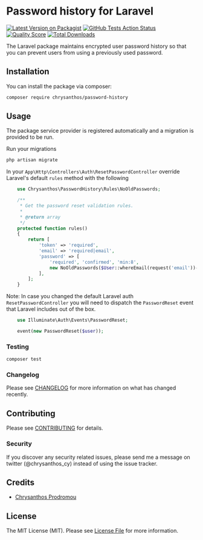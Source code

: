 # Password history for Laravel 

[![Latest Version on Packagist](https://img.shields.io/packagist/v/Chrysanthos/password-history.svg?style=flat-square)](https://packagist.org/packages/chrysanthos/password-history)
[![GitHub Tests Action Status](https://img.shields.io/github/workflow/status/chrysanthos/password-history/run-tests?label=tests)](https://github.com/chrysanthos/password-history/actions?query=workflow%3Arun-tests+branch%3Amaster)
[![Quality Score](https://img.shields.io/scrutinizer/g/chrysanthos/password-history.svg?style=flat-square)](https://scrutinizer-ci.com/g/chrysanthos/password-history)
[![Total Downloads](https://img.shields.io/packagist/dt/chrysanthos/password-history.svg?style=flat-square)](https://packagist.org/packages/chrysanthos/password-history)

The Laravel package maintains encrypted user password history so that you can prevent users from using a previously used password.

## Installation

You can install the package via composer:

```bash
composer require chrysanthos/password-history
```

## Usage

The package service provider is registered automatically and a migration is provided to be run. 

Run your migrations
``` bash
php artisan migrate
```

In your `App\Http\Controllers\Auth\ResetPasswordController` override Laravel's default `rules` method with the following
```php
    use Chrysanthos\PasswordHistory\Rules\NoOldPasswords;

    /**
     * Get the password reset validation rules.
     *
     * @return array
     */
    protected function rules()
    {
        return [
            'token' => 'required',
            'email' => 'required|email',
            'password' => [
                'required', 'confirmed', 'min:8',
                new NoOldPasswords($User::whereEmail(request('email'))->first()->id, request('password'))
            ],
        ];
    }
```

Note: In case you changed the default Laravel auth `ResetPasswordController` you will need to dispatch the `PasswordReset` event that Laravel includes out of the box.
```php
    use Illuminate\Auth\Events\PasswordReset;

    event(new PasswordReset($user));
```
### Testing

``` bash
composer test
```

### Changelog

Please see [CHANGELOG](CHANGELOG.md) for more information on what has changed recently.

## Contributing

Please see [CONTRIBUTING](CONTRIBUTING.md) for details.

### Security

If you discover any security related issues, please send me a message on twitter (@chrysanthos_cy) instead of using the issue tracker.

## Credits

- [Chrysanthos Prodromou](https://github.com/chrysanthos)

## License

The MIT License (MIT). Please see [License File](LICENSE.md) for more information.
